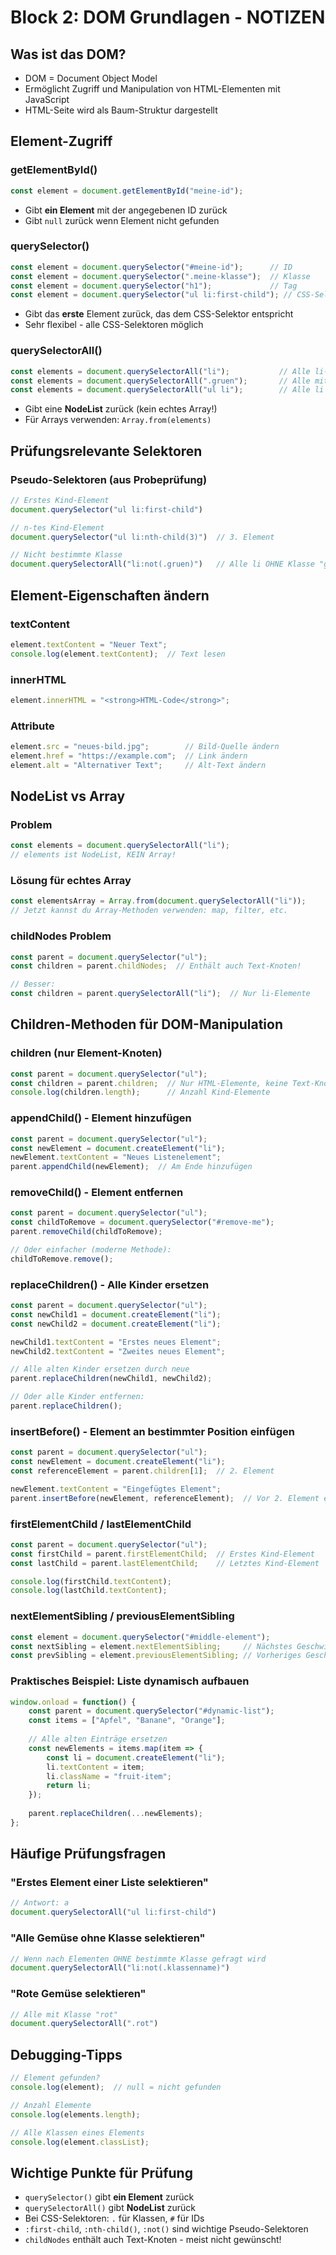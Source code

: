 # Block 2: DOM Grundlagen - NOTIZEN

## Was ist das DOM?
- DOM = Document Object Model
- Ermöglicht Zugriff und Manipulation von HTML-Elementen mit JavaScript
- HTML-Seite wird als Baum-Struktur dargestellt

## Element-Zugriff

### getElementById()
```javascript
const element = document.getElementById("meine-id");
```
- Gibt **ein Element** mit der angegebenen ID zurück
- Gibt `null` zurück wenn Element nicht gefunden

### querySelector()
```javascript
const element = document.querySelector("#meine-id");      // ID
const element = document.querySelector(".meine-klasse");  // Klasse
const element = document.querySelector("h1");             // Tag
const element = document.querySelector("ul li:first-child"); // CSS-Selektor
```
- Gibt das **erste** Element zurück, das dem CSS-Selektor entspricht
- Sehr flexibel - alle CSS-Selektoren möglich

### querySelectorAll()
```javascript
const elements = document.querySelectorAll("li");           // Alle li-Elemente
const elements = document.querySelectorAll(".gruen");       // Alle mit Klasse "gruen"
const elements = document.querySelectorAll("ul li");        // Alle li in ul
```
- Gibt eine **NodeList** zurück (kein echtes Array!)
- Für Arrays verwenden: `Array.from(elements)`

## Prüfungsrelevante Selektoren

### Pseudo-Selektoren (aus Probeprüfung)
```javascript
// Erstes Kind-Element
document.querySelector("ul li:first-child")

// n-tes Kind-Element  
document.querySelector("ul li:nth-child(3)")  // 3. Element

// Nicht bestimmte Klasse
document.querySelectorAll("li:not(.gruen)")   // Alle li OHNE Klasse "gruen"
```

## Element-Eigenschaften ändern

### textContent
```javascript
element.textContent = "Neuer Text";
console.log(element.textContent);  // Text lesen
```

### innerHTML
```javascript
element.innerHTML = "<strong>HTML-Code</strong>";
```

### Attribute
```javascript
element.src = "neues-bild.jpg";        // Bild-Quelle ändern
element.href = "https://example.com";  // Link ändern
element.alt = "Alternativer Text";     // Alt-Text ändern
```

## NodeList vs Array

### Problem
```javascript
const elements = document.querySelectorAll("li");
// elements ist NodeList, KEIN Array!
```

### Lösung für echtes Array
```javascript
const elementsArray = Array.from(document.querySelectorAll("li"));
// Jetzt kannst du Array-Methoden verwenden: map, filter, etc.
```

### childNodes Problem
```javascript
const parent = document.querySelector("ul");
const children = parent.childNodes;  // Enthält auch Text-Knoten!

// Besser:
const children = parent.querySelectorAll("li");  // Nur li-Elemente
```

## Children-Methoden für DOM-Manipulation

### children (nur Element-Knoten)
```javascript
const parent = document.querySelector("ul");
const children = parent.children;  // Nur HTML-Elemente, keine Text-Knoten
console.log(children.length);      // Anzahl Kind-Elemente
```

### appendChild() - Element hinzufügen
```javascript
const parent = document.querySelector("ul");
const newElement = document.createElement("li");
newElement.textContent = "Neues Listenelement";
parent.appendChild(newElement);  // Am Ende hinzufügen
```

### removeChild() - Element entfernen
```javascript
const parent = document.querySelector("ul");
const childToRemove = document.querySelector("#remove-me");
parent.removeChild(childToRemove);

// Oder einfacher (moderne Methode):
childToRemove.remove();
```

### replaceChildren() - Alle Kinder ersetzen
```javascript
const parent = document.querySelector("ul");
const newChild1 = document.createElement("li");
const newChild2 = document.createElement("li");

newChild1.textContent = "Erstes neues Element";
newChild2.textContent = "Zweites neues Element";

// Alle alten Kinder ersetzen durch neue
parent.replaceChildren(newChild1, newChild2);

// Oder alle Kinder entfernen:
parent.replaceChildren();
```

### insertBefore() - Element an bestimmter Position einfügen
```javascript
const parent = document.querySelector("ul");
const newElement = document.createElement("li");
const referenceElement = parent.children[1];  // 2. Element

newElement.textContent = "Eingefügtes Element";
parent.insertBefore(newElement, referenceElement);  // Vor 2. Element einfügen
```

### firstElementChild / lastElementChild
```javascript
const parent = document.querySelector("ul");
const firstChild = parent.firstElementChild;  // Erstes Kind-Element
const lastChild = parent.lastElementChild;    // Letztes Kind-Element

console.log(firstChild.textContent);
console.log(lastChild.textContent);
```

### nextElementSibling / previousElementSibling
```javascript
const element = document.querySelector("#middle-element");
const nextSibling = element.nextElementSibling;     // Nächstes Geschwister-Element
const prevSibling = element.previousElementSibling; // Vorheriges Geschwister-Element
```

### Praktisches Beispiel: Liste dynamisch aufbauen
```javascript
window.onload = function() {
    const parent = document.querySelector("#dynamic-list");
    const items = ["Apfel", "Banane", "Orange"];
    
    // Alle alten Einträge ersetzen
    const newElements = items.map(item => {
        const li = document.createElement("li");
        li.textContent = item;
        li.className = "fruit-item";
        return li;
    });
    
    parent.replaceChildren(...newElements);
};
```

## Häufige Prüfungsfragen

### "Erstes Element einer Liste selektieren"
```javascript
// Antwort: a
document.querySelectorAll("ul li:first-child")
```

### "Alle Gemüse ohne Klasse selektieren"  
```javascript
// Wenn nach Elementen OHNE bestimmte Klasse gefragt wird
document.querySelectorAll("li:not(.klassenname)")
```

### "Rote Gemüse selektieren"
```javascript
// Alle mit Klasse "rot"
document.querySelectorAll(".rot")
```

## Debugging-Tipps
```javascript
// Element gefunden?
console.log(element);  // null = nicht gefunden

// Anzahl Elemente
console.log(elements.length);

// Alle Klassen eines Elements
console.log(element.classList);
```

## Wichtige Punkte für Prüfung
- `querySelector()` gibt **ein Element** zurück
- `querySelectorAll()` gibt **NodeList** zurück  
- Bei CSS-Selektoren: `.` für Klassen, `#` für IDs
- `:first-child`, `:nth-child()`, `:not()` sind wichtige Pseudo-Selektoren
- `childNodes` enthält auch Text-Knoten - meist nicht gewünscht!